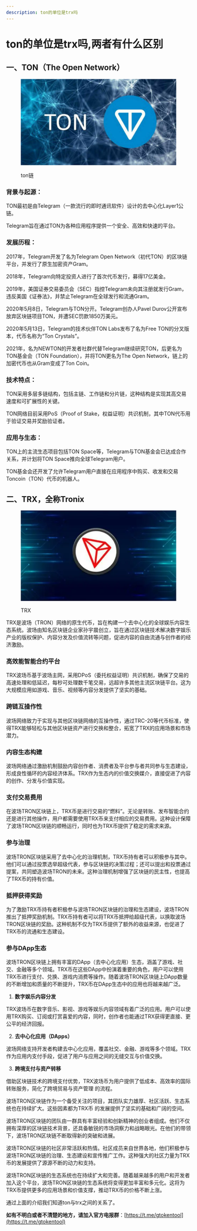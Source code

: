 ```yaml
---
description: ton的单位是trx吗
---
```


# ton的单位是trx吗,两者有什么区别

## 一、TON（The Open Network）

<figure><img src="../.gitbook/assets/1 (25).png" alt=""><figcaption><p>ton链</p></figcaption></figure>

### 背景与起源：

TON最初是由Telegram（一款流行的即时通讯软件）设计的去中心化Layer1公链。

Telegram旨在通过TON为各种应用程序提供一个安全、高效和快速的平台。

### 发展历程：

2017年，Telegram开发了名为Telegram Open Network（初代TON）的区块链平台，并发行了原生加密资产Gram。

2018年，Telegram向特定投资人进行了首次代币发行，募得17亿美金。

2019年，美国证券交易委员会（SEC）指控Telegram未向其注册就发行Gram，违反美国《证券法》，并禁止Telegram在全球发行和流通Gram。

2020年5月8日，Telegram与TON分开。Telegram创办人Pavel Durov公开宣布放弃区块链项目TON，并遭SEC罚款1850万美元。

2020年5月13日，Telegram的技术伙伴TON Labs发布了名为Free TON的分叉版本，代币名称为“Ton Crystals”。

2021年，名为NEWTON的开发者社群代替Telegram继续研究TON，后更名为TON基金会（TON Foundation），并将TON更名为The Open Network，链上的加密代币也从Gram变成了Ton Coin。

### 技术特点：

TON采用多层多链结构，包括主链、工作链和分片链，这种结构是实现其高交易速度和可扩展性的关键。

TON网络目前采用PoS（Proof of Stake，权益证明）共识机制，其中TON代币用于验证交易并奖励验证者。

### 应用与生态：

TON上的主流生态项目包括TON Space等，Telegram与TON基金会已达成合作关系，并计划将TON Space推向全球Telegram用户。

TON基金会还开发了允许Telegram用户直接在应用程序中购买、收发和交易Toncoin（TON）代币的机器人。

## 二、TRX，全称Tronix

<figure><img src="../.gitbook/assets/2 (24).png" alt=""><figcaption><p>TRX</p></figcaption></figure>

TRX是波场（TRON）网络的原生代币，旨在构建一个去中心化的全球娱乐内容生态系统。波场由知名区块链企业家孙宇晨创立，旨在通过区块链技术解决数字娱乐产业的版权保护、内容分发及价值流转等问题，促进内容的自由流通与创作者的经济激励。

### 高效能智能合约平台

TRX波场币基于波场主网，采用DPoS（委托权益证明）共识机制，确保了交易的高速处理和低延迟，每秒可处理数千笔交易，远超许多其他主流区块链平台。这为大规模应用如游戏、音乐、视频等内容分发提供了坚实的基础。

### 跨链互操作性

波场网络致力于实现与其他区块链网络的互操作性，通过TRC-20等代币标准，使得TRX能够轻松与其他区块链资产进行交换和整合，拓宽了TRX的应用场景和市场潜力。

### 内容生态构建

波场网络通过激励机制鼓励内容创作者、消费者及平台参与者共同参与生态建设，形成良性循环的内容经济体系。TRX作为生态内的价值交换媒介，直接促进了内容的创作、分发与价值实现。

### 支付交易费用

在波场TRON区块链上，TRX币是进行交易的“燃料”。无论是转账、发布智能合约还是进行其他操作，用户都需要使用TRX币来支付相应的交易费用。这种设计保障了波场TRON区块链的顺畅运行，同时也为TRX币提供了稳定的需求来源。

### 参与治理

波场TRON区块链采用了去中心化的治理机制，TRX币持有者可以积极参与其中。他们可以通过投票选举超级代表，参与区块链的决策过程；还可以提出和投票通过提案，共同塑造波场TRON的未来。这种治理机制增强了区块链的民主性，也提高了TRX币的持有价值。

### 抵押获得奖励

为了激励TRX币持有者积极参与波场TRON区块链的治理和生态建设，波场TRON推出了抵押奖励机制。TRX币持有者可以将TRX币抵押给超级代表，以换取波场TRON区块链的奖励。这种机制不仅为TRX币提供了额外的收益来源，也促进了TRX币的流通和生态建设。

### 参与DApp生态

波场TRON区块链上拥有丰富的DApp（去中心化应用）生态，涵盖了游戏、社交、金融等多个领域。TRX币在这些DApp中扮演着重要的角色，用户可以使用TRX币进行支付、兑换、游戏内消费等操作。随着波场TRON区块链上DApp数量的不断增加和质量的不断提升，TRX币在DApp生态中的应用也将越来越广泛。

1. **数字娱乐内容分发**

TRX波场币在数字音乐、影视、游戏等娱乐内容领域有着广泛的应用。用户可以使用TRX购买、订阅或打赏喜爱的内容，同时，创作者也能通过TRX获得更直接、更公平的经济回报。

2. **去中心化应用（DApps）**

波场网络支持开发者构建去中心化应用，覆盖社交、金融、游戏等多个领域。TRX作为应用内支付手段，促进了用户与应用之间的无缝交互与价值交换。

3. **跨境支付与资产转移**

借助区块链技术的跨境支付优势，TRX波场币为用户提供了低成本、高效率的国际转账服务，简化了跨境贸易与资产管理 的流程。

波场TRON区块链作为一个备受关注的项目，其团队实力雄厚、社区活跃、生态系统也在持续扩大。这些因素都为TRX币 的发展提供了坚实的基础和广阔的空间。

波场TRON区块链的团队由一群具有丰富经验和创新精神的创业者组成。他们不仅拥有深厚的区块链技术背景，还具备敏锐的市场洞察力和战略眼光。在他们的带领下，波场TRON区块链不断取得新的突破和进展。

波场TRON区块链的社区非常活跃和热情。社区成员来自世界各地，他们积极参与波场TRON区块链的治理、生态建设和宣传推广工作。这种强大的社区力量为TRX币的发展提供了源源不断的动力和支持。

波场TRON区块链的生态系统也在持续扩大和完善。随着越来越多的用户和开发者加入这个平台，波场TRON区块链的生态系统将变得更加丰富和多元化。这将为TRX币提供更多的应用场景和价值支撑，推动TRX币的价格不断上涨。

通过上面的介绍我们知道ton与trx之间的关系了。



**如有不明白或者不清楚的地方，请加入官方电报群**：[https://t.me/gtokentool](https://t.me/gtokentool)
